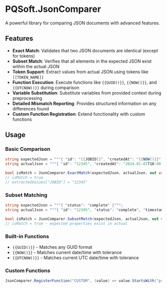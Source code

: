 # PQSoft.JsonComparer

A powerful library for comparing JSON documents with advanced features.

## Features

- **Exact Match**: Validates that two JSON documents are identical (except for tokens)
- **Subset Match**: Verifies that all elements in the expected JSON exist within the actual JSON
- **Token Support**: Extract values from actual JSON using tokens like `[[TOKEN_NAME]]`
- **Function Execution**: Execute functions like `{{GUID()}}`, `{{NOW()}}`, and `{{UTCNOW()}}` during comparison
- **Variable Substitution**: Substitute variables from provided context during preprocessing
- **Detailed Mismatch Reporting**: Provides structured information on any differences found
- **Custom Function Registration**: Extend functionality with custom functions

## Usage

### Basic Comparison

```csharp
string expectedJson = """{ "id": "[[JOBID]]", "createdAt": "{{NOW()}}", "status": "complete" }""";
string actualJson = """{ "id": "12345", "createdAt": "2024-01-01T10:00:00.000+00:00", "status": "complete" }""";

bool isMatch = JsonComparer.ExactMatch(expectedJson, actualJson, out var extractedValues, out var mismatches);
// isMatch = true
// extractedValues["JOBID"] = "12345"
```

### Subset Matching

```csharp
string expectedJson = """{ "status": "complete" }""";
string actualJson = """{ "id": "12345", "status": "complete", "timestamp": "2024-01-01" }""";

bool isMatch = JsonComparer.SubsetMatch(expectedJson, actualJson, out var extractedValues, out var mismatches);
// isMatch = true - expected properties exist in actual
```

### Built-in Functions

- `{{GUID()}}` - Matches any GUID format
- `{{NOW()}}` - Matches current date/time with tolerance
- `{{UTCNOW()}}` - Matches current UTC date/time with tolerance

### Custom Functions

```csharp
JsonComparer.RegisterFunction("CUSTOM", (value) => value.StartsWith("prefix"));
```
